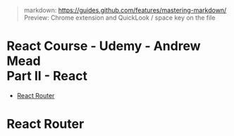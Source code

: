 > markdown: https://guides.github.com/features/mastering-markdown/  
> Preview: Chrome extension and QuickLook / space key on the file 

React Course - Udemy - Andrew Mead  
Part II - React
============================================
<!-- TOC -->

- [React Router](#react-router)

<!-- /TOC -->

# React Router
